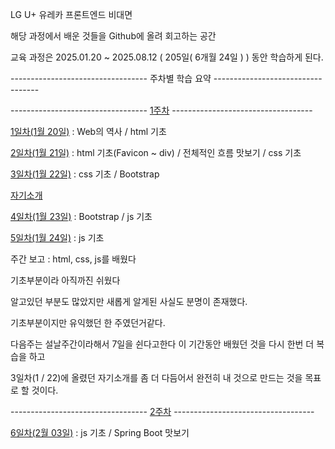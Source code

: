 LG U+ 유레카 프론트엔드 비대면

해당 과정에서 배운 것들을 Github에 올려 회고하는 공간

교육 과정은 2025.01.20 ~ 2025.08.12 ( 205일( 6개월 24일 ) ) 동안 학습하게 된다.


---------------------------------- 주차별 학습 요약 ----------------------------------

----------------------------------      [1주차](https://github.com/seungwoo505/LG-U-PLUS-UREKA-2AN/tree/main/1Week)      -----------------------------------

[1일차(1월 20일)](https://github.com/seungwoo505/LG-U-PLUS-UREKA-2AN/tree/main/1Week/1Day)
: Web의 역사 / html 기초

[2일차(1월 21일)](https://github.com/seungwoo505/LG-U-PLUS-UREKA-2AN/tree/main/1Week/2Day)
: html 기초(Favicon ~ div) / 전체적인 흐름 맛보기 / css 기초

[3일차(1월 22일)](https://github.com/seungwoo505/LG-U-PLUS-UREKA-2AN/tree/main/1Week/3Day)
: css 기초 / Bootstrap

[자기소개](https://github.com/seungwoo505/LG-U-PLUS-UREKA-2AN/tree/main/1Week/Introduction)


[4일차(1월 23일)](https://github.com/seungwoo505/LG-U-PLUS-UREKA-2AN/tree/main/1Week/4Day)
: Bootstrap / js 기초

[5일차(1월 24일)](https://github.com/seungwoo505/LG-U-PLUS-UREKA-2AN/tree/main/1Week/5Day)
: js 기초


주간 보고 : html, css, js를 배웠다 

기초부분이라 아직까진 쉬웠다

알고있던 부분도 많았지만 새롭게 알게된 사실도 분명이 존재했다.

기초부분이지만 유익했던 한 주였던거같다.

다음주는 설날주간이라해서 7일을 쉰다고한다 이 기간동안 배웠던 것을 다시 한번 더 복습을 하고

3일차(1 / 22)에 올렸던 자기소개를 좀 더 다듬어서 완전히 내 것으로 만드는 것을 목표로 할 것이다.

----------------------------------      [2주차](https://github.com/seungwoo505/LG-U-PLUS-UREKA-2AN/tree/main/2Week)      -----------------------------------

[6일차(2월 03일)](https://github.com/seungwoo505/LG-U-PLUS-UREKA-2AN/tree/main/2Week/6Day)
: js 기초 / Spring Boot 맛보기

